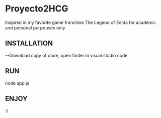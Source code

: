 # Proyecto2HCG
Inspired in my favorite game franchise The Legend of Zelda
for academic and personal purpouses only.

## INSTALLATION
--Download copy of code, open folder in visual studio code

## RUN
node app.js

## ENJOY
:) 

